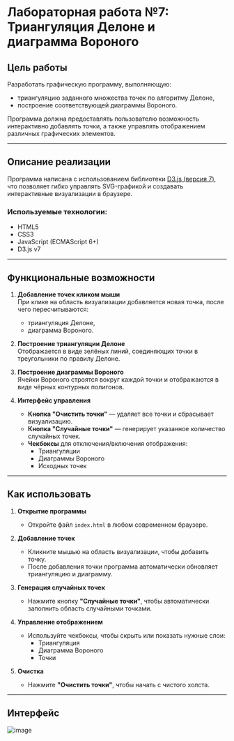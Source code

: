 # Лабораторная работа №7: Триангуляция Делоне и диаграмма Вороного

## Цель работы

Разработать графическую программу, выполняющую:
- триангуляцию заданного множества точек по алгоритму Делоне,
- построение соответствующей диаграммы Вороного.

Программа должна предоставлять пользователю возможность интерактивно добавлять точки, а также управлять отображением различных графических элементов.

---

## Описание реализации

Программа написана с использованием библиотеки [D3.js (версия 7)](https://d3js.org/ ), что позволяет гибко управлять SVG-графикой и создавать интерактивные визуализации в браузере.

### Используемые технологии:
- HTML5
- CSS3
- JavaScript (ECMAScript 6+)
- D3.js v7

---

## Функциональные возможности

1. **Добавление точек кликом мыши**  
   При клике на область визуализации добавляется новая точка, после чего пересчитываются:
   - триангуляция Делоне,
   - диаграмма Вороного.

2. **Построение триангуляции Делоне**  
   Отображается в виде зелёных линий, соединяющих точки в треугольники по правилу Делоне.

3. **Построение диаграммы Вороного**  
   Ячейки Вороного строятся вокруг каждой точки и отображаются в виде чёрных контурных полигонов.

4. **Интерфейс управления**
   - **Кнопка "Очистить точки"** — удаляет все точки и сбрасывает визуализацию.
   - **Кнопка "Случайные точки"** — генерирует указанное количество случайных точек.
   - **Чекбоксы** для отключения/включения отображения:
     - Триангуляции
     - Диаграммы Вороного
     - Исходных точек

---

## Как использовать

1. **Открытие программы**
   - Откройте файл `index.html` в любом современном браузере.

2. **Добавление точек**
   - Кликните мышью на область визуализации, чтобы добавить точку.
   - После добавления точки программа автоматически обновляет триангуляцию и диаграмму.

3. **Генерация случайных точек**
   - Нажмите кнопку **"Случайные точки"**, чтобы автоматически заполнить область случайными точками.

4. **Управление отображением**
   - Используйте чекбоксы, чтобы скрыть или показать нужные слои:
     - Триангуляция
     - Диаграмма Вороного
     - Точки

5. **Очистка**
   - Нажмите **"Очистить точки"**, чтобы начать с чистого холста.

---

## Интерфейс

![image](https://github.com/user-attachments/assets/1d49db86-a44c-43c5-b105-47979f5979fe)
